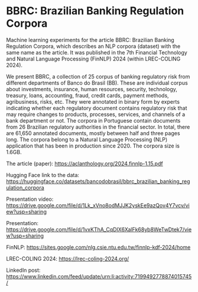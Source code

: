 # BBRC: Brazilian Banking Regulation Corpora
Machine learning experiments for the article BBRC: Brazilian Banking Regulation Corpora, which describes an NLP corpora (dataset) with the same name as the article. It was published in the 7th Financial Technology and Natural Language Processing (FinNLP) 2024 (within LREC-COLING 2024).

We present BBRC, a collection of 25 corpus of banking regulatory risk from different departments of Banco do Brasil (BB). These are individual corpus about investments, insurance, human resources, security, technology, treasury, loans, accounting, fraud, credit cards, payment methods, agribusiness, risks, etc. They were annotated in binary form by experts indicating whether each regulatory document contains regulatory risk that may require changes to products, processes, services, and channels of a bank department or not. The corpora in Portuguese contain documents from 26 Brazilian regulatory authorities in the financial sector. In total, there are 61,650 annotated documents, mostly between half and three pages long. The corpora belong to a Natural Language Processing (NLP) application that has been in production since 2020. The corpora size is 1.6GB.

The article (paper): https://aclanthology.org/2024.finnlp-1.15.pdf

Hugging Face link to the data: https://huggingface.co/datasets/bancodobrasil/bbrc_brazilian_banking_regulation_corpora

Presentation video: https://drive.google.com/file/d/1Lk_xVno8odMJJK2yskEe9azQov4Y7vcv/view?usp=sharing

Presentation: https://drive.google.com/file/d/1vxKThA_CqDIX6XalFk68yb8WeTwDtek7/view?usp=sharing

FinNLP: https://sites.google.com/nlg.csie.ntu.edu.tw/finnlp-kdf-2024/home

LREC-COLING 2024: https://lrec-coling-2024.org/

LinkedIn post: https://www.linkedin.com/feed/update/urn:li:activity:7199492778874015745/
